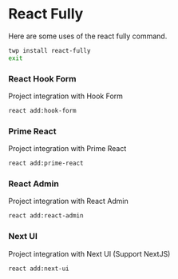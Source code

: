 # React Fully

Here are some uses of the react fully command.

```bash
twp install react-fully
exit
```

### React Hook Form

Project integration with Hook Form

```bash
react add:hook-form
```

### Prime React

Project integration with Prime React

```bash
react add:prime-react
```

### React Admin

Project integration with React Admin

```bash
react add:react-admin
```

### Next UI

Project integration with Next UI (Support NextJS)

```bash
react add:next-ui
```